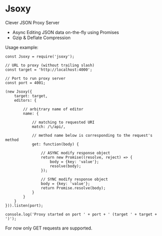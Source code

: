# Jsoxy
Clever JSON Proxy Server

- Async Editing JSON data on-the-fly using Promises
- Gzip & Deflate Compression

Usage example:

```
const Jsoxy = require('jsoxy');

// URL to proxy (without trailing slash)
const target = 'http://localhost:4000';

// Port to run proxy server
const port = 4001;

(new Jsoxy({
	target: target,
	editors: {
		
		// arbitrary name of editor
		name: {
			
			// matching to requested URI
			match: /\/api/,
			
			// method name below is corresponding to the request's method
			get: function(body) {
				
				// ASYNC modify response object
				return new Promise((resolve, reject) => {
					body = {key: 'value'};
					resolve(body);
				});
				
				// SYNC modify response object
				body = {key: 'value'};
				return Promise.resolve(body);
			}
		}
	}
})).listen(port);

console.log('Proxy started on port ' + port + ' (target ' + target + ')');

```

For now only GET requests are supported.
